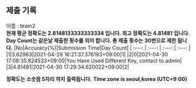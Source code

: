 


  
## 제출 기록  
이름 : team2  
**현재 평균 정확도는 2.8148133333333334 입니다. 최고 정확도는 4.81481 입니다.**  
**Day Count는 같은날 제출한 횟수를 의미 합니다. 총 제출 횟수는 30번으로 제한 됩니다.**
|No|Accuracy(%)|Submission Time|Day Count|
| :---: | :---: | :---: | :---: |
|1|3.62963|2021-04-28 16:21:37.376193+09:00|1|
|2|0|2021-04-30 17:08:35.824533+09:00|You Have Used Different Key, contact to admin|
|3|4.81481|2021-04-30 17:29:34.620022+09:00|2|


**정확도는 소숫점 5자리 까지 출력됩니다.**
**Time zone is seoul,korea (UTC+9:00)**
